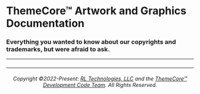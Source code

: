 # ThemeCore™ Artwork and Graphics Documentation

### Everything you wanted to know about our copyrights and trademarks, but were afraid to ask.
---

### 

### 

### 
---
###### <p align="center"> Copyright ©2022-Present: [RL Technologies, LLC](https://rltechs.com) and the [ThemeCore™ Development Code Team](mailto:codeteam@themecore.org). All Rights Reserved. </p>